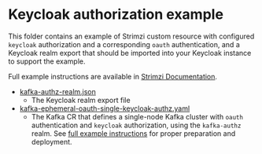 # Keycloak authorization example

This folder contains an example of Strimzi custom resource with configured `keycloak` authorization and a corresponding `oauth` authentication,
and a Keycloak realm export that should be imported into your Keycloak instance to support the example.

Full example instructions are available in [Strimzi Documentation](https://strimzi.io/docs/operators/latest/using.html#con-oauth-authorization-keycloak-example).

* [kafka-authz-realm.json](./kafka-authz-realm.json)
    * The Keycloak realm export file
* [kafka-ephemeral-oauth-single-keycloak-authz.yaml](./kafka-ephemeral-oauth-single-keycloak-authz.yaml)
    * The Kafka CR that defines a single-node Kafka cluster with `oauth` authentication and `keycloak` authorization,
    using the `kafka-authz` realm. See [full example instructions](https://strimzi.io/docs/operators/latest/using.html#con-oauth-authorization-keycloak-example) for proper preparation and deployment.